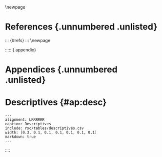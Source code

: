 \newpage

# References {.unnumbered .unlisted}
::: {#refs}
:::
\newpage

::::: {.appendix}

# Appendices {.unnumbered .unlisted}

# Descriptives {#ap:desc}

```{.table #tbl:desc}
---
alignment: LRRRRRR
caption: Descriptives
include: rsc/tables/descriptives.csv
width: [0.3, 0.1, 0.1, 0.1, 0.1, 0.1, 0.1]
markdown: true
---
```

::::
